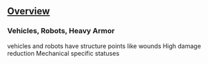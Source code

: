## [Overview](https://github.com/Kibrael/RPG/blob/master/python/overview.md)
### Vehicles, Robots, Heavy Armor

vehicles and robots have structure points like wounds
High damage reduction
Mechanical specific statuses
